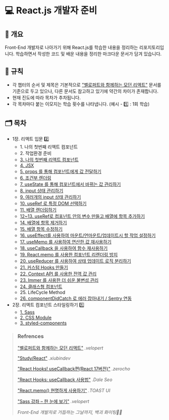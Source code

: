 # 💻 React.js 개발자 준비

## 📃 개요

Front-End 개발자로 나아가기 위해 React.js를 학습한 내용을 정리하는 리포지토리입니다.
학습하면서 작성한 코드 및 배운 내용을 정리한 마크다운 문서가 담겨 있습니다.

## 📔 규칙

- 각 챕터의 순서 및 제목은 기본적으로 <a href="https://react.vlpt.us/">"벨로퍼트와 함께하는 모던 리액트"</a> 문서를 기준으로 두고 있으나, 다른 문서도 참고하고 있기에 약간의 차이가 존재합니다.
- 현재 진도에 따라 목차가 추차됩니다.
- 각 목차마다 붙는 이모지는 학습 횟수를 나타냅니다. (예시 - 1️⃣ : 1회 학습)

## 🗂 목차

- 1장. 리액트 입문 2️⃣
  - <span>1. 나의 첫번째 리액트 컴포넌트</span>
  - <span>2. 작업환경 준비</span>
  - <a href="https://github.com/uncyclocity/study_react/tree/main/1-03_first-component">3. 나의 첫번째 리액트 컴포넌트</a>
  - <a href="https://github.com/uncyclocity/study_react/tree/main/1-04_jsx">4. JSX</a>
  - <a href="https://github.com/uncyclocity/study_react/tree/main/1-05_props">5. props 를 통해 컴포넌트에게 값 전달하기</a>
  - <a href="https://github.com/uncyclocity/study_react/tree/main/1-06_conditional-rendering">6. 조건부 렌더링</a>
  - <a href="https://github.com/uncyclocity/study_react/tree/main/1-07_usestate">7. useState 를 통해 컴포넌트에서 바뀌는 값 관리하기</a>
  - <a href="https://github.com/uncyclocity/study_react/tree/main/1-08_manage-input">8. input 상태 관리하기</a>
  - <a href="https://github.com/uncyclocity/study_react/tree/main/1-09_multiple_inputs">9. 여러개의 input 상태 관리하기</a>
  - <a href="https://github.com/uncyclocity/study_react/tree/main/1-10_useref">10. useRef 로 특정 DOM 선택하기</a>
  - <a href="https://github.com/uncyclocity/study_react/tree/main/1-11_render-array">11. 배열 렌더링하기</a>
  - <a href="https://github.com/uncyclocity/study_react/tree/main/1-12%7E13_array-insert">12~13. useRef로 컴포넌트 안의 변수 만들고 배열에 항목 추가하기</a>
  - <a href="https://github.com/uncyclocity/study_react/tree/main/1-14_array-remove">14. 배열에 항목 제거하기</a>
  - <a href="https://github.com/uncyclocity/study_react/tree/main/1-15_array-modify">15. 배열 항목 수정하기</a>
  - <a href="https://github.com/uncyclocity/study_react/tree/main/1-16_useeffect">16. useEffect를 사용하여 마운트/언마운트/업데이트시 할 작업 설정하기</a>
  - <a href="https://github.com/uncyclocity/study_react/tree/main/1-17_usememo">17. useMemo 를 사용하여 연산한 값 재사용하기</a>
  - <a href="https://github.com/uncyclocity/study_react/tree/main/1-18_usecallback">18. useCallback 을 사용하여 함수 재사용하기</a>
  - <a href="https://github.com/uncyclocity/study_react/tree/main/1-19_react.memo">19. React.memo 를 사용한 컴포넌트 리렌더링 방지</a>
  - <a href="https://github.com/uncyclocity/study_react/tree/main/1-20_usereducer">20. useReducer 를 사용하여 상태 업데이트 로직 분리하기</a>
  - <a href="https://github.com/uncyclocity/study_react/tree/main/1-21_custom-hook">21. 커스텀 Hooks 만들기</a>
  - <a href="https://github.com/uncyclocity/study_react/tree/main/1-22_context-dispatch">22. Context API 를 사용한 전역 값 관리</a>
  - <a href="https://github.com/uncyclocity/study_react/tree/main/1-23_immer">23. Immer 를 사용한 더 쉬운 불변성 관리</a>
  - <a href="https://github.com/uncyclocity/study_react/tree/main/1-24_class-component">24. 클래스형 컴포넌트</a>
  - <span>25. LifeCycle Method</span>
  - <a href="https://github.com/uncyclocity/study_react/tree/main/1-26_componentdidcatch">26. componentDidCatch 로 에러 잡아내기 / Sentry 연동</a>
- 2장. 리액트 컴포넌트 스타일링하기 1️⃣
  - <a href="https://github.com/uncyclocity/study_react/tree/main/2-1_sass">1. Sass</a>
  - <a href="https://github.com/uncyclocity/study_react/tree/main/2-2_css-module">2. CSS Module</a>
  - <a href="https://github.com/uncyclocity/study_react/tree/main/2-3_styled-components">3. styled-components</a>

> ### Refrences
>
> <a href="https://react.vlpt.us/">"벨로퍼트와 함께하는 모던 리액트"</a> _.velopert_
>
> <a href="https://xiubindev.tistory.com/category/Study/React">"Study/React"</a> _.xiubindev_
>
> <a href="https://www.zerocho.com/category/React/post/5f98e0ba1d7a110004463b7e">"React Hooks! useCallback편(React 17버전)"</a> _.zerocho_
>
> <a href="https://www.daleseo.com/react-hooks-use-callback/">"React Hooks: useCallback 사용법"</a> _.Dale Seo_
>
> <a href="https://ui.toast.com/weekly-pick/ko_20190731">"React.memo() 현명하게 사용하기"</a> _.TOAST UI_
>
> <a href="https://velopert.com/1712">"Sass 강좌 – 한 눈에 보기"</a> _.velopert_
>
> _Front-End 개발자로 거듭하는 그날까지, 백괴 화이팅💪🔥_
